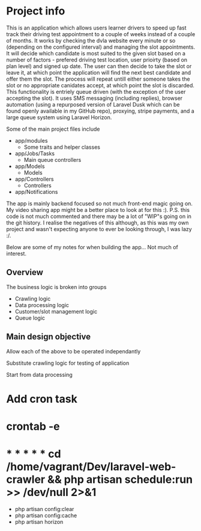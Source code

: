 # Project info

This is an application which allows users learner drivers to speed up fast track their driving test appointment to a couple of weeks instead of a couple of months. 
It works by checking the dvla website every minute or so (depending on the configured interval) and managing the slot appointments. It will decide which candidate is most suited to the given slot based on a number of factors - prefered driving test location, user prioirty (based on plan level) and signed up date. The user can then decide to take the slot or leave it, at which point the application will find the next best candidate and offer them the slot. The process will repeat untill either someone takes the slot or no appropriate canidates accept, at which point the slot is discarded. This functionality is entriely queue driven (with the exception of the user accepting the slot). 
It uses SMS messaging (including replies), browser automation (using a repurposed version of Laravel Dusk which can be found openly available in my GitHub repo), proxying, stripe payments, and a large queue system using Laravel Horizon. 

Some of the main project files include

* app/modules
    * Some traits and helper classes
* app/Jobs/Tasks
    * Main queue controllers
* app/Models
    * Models 
* app/Controllers
    * Controllers
* app/Notifications

The app is mainly backend focused so not much front-end magic going on. My video sharing app might be a better place to look at for this :).
P.S. this code is not much commented and there may be a lot of "WIP"s going on in the git history. I realise the negatives of this although, as this was my own project and wasn't expecting anyone to ever be looking through, I was lazy :/.

Below are some of my notes for when building the app... Not much of interest.

## Overview

The business logic is broken into groups

* Crawling logic
* Data processing logic
* Customer/slot management logic
* Queue logic

## Main design objective

Allow each of the above to be operated independantly 

Substitute crawling logic for testing of application

Start from data processing

# Add cron task
# crontab -e
# * * * * * cd /home/vagrant/Dev/laravel-web-crawler && php artisan schedule:run >> /dev/null 2>&1

- php artisan config:clear
- php artisan config:cache
- php artisan horizon

